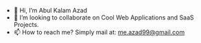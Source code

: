 - 👋 Hi, I’m Abul Kalam Azad
- 💞️ I’m looking to collaborate on Cool Web Applications and SaaS Projects.
- 📫 How to reach me? Simply mail at: me.azad99@gmail.com

<!---
### 2024 Goals 🎯:
- [x] Learn Markdown and Mermaid.
- [ ] Learn Next.js
- [ ] Learn TypeScript
- [ ] Make at least 10 open source contribution
- [ ] Start a SaaS Business

### My Stats
![Sajib's Stats](https://github-readme-stats.vercel.app/api?username=s-sajib&theme=dark&show_icons=true&hide_border=true&count_private=true)

![Sajib's Streak](https://github-readme-streak-stats.herokuapp.com/?user=s-sajib&theme=dark&hide_border=true)

![Sajib's Top Languages](https://github-readme-stats.vercel.app/api/top-langs/?username=s-sajib&theme=dark&show_icons=true&hide_border=true&layout=compact)
[![Sajib's GitHub activity graph](https://github-readme-activity-graph.vercel.app/graph?username=s-sajib&theme=react-dark)](https://github.com/ashutosh00710/github-readme-activity-graph)
### Where to find me

[![Linkedin](https://img.shields.io/badge/LinkedIn-0077B5?style=flat-square&logo=linkedin&logoColor=white)](https://www.linkedin.com/in/s-sajib/) 
[![Facebook](https://img.shields.io/badge/Facebook-1877F2?style=flat-square&logo=facebook&logoColor=white)](https://twitter.com/sajib975)
<p align="left"> <img src="https://komarev.com/ghpvc/?username=s-sajib&label=Profile%20views&color=0e75b6&style=flat" alt="isrealodejobi" />

--->
<!---
s-sajib/s-sajib is a ✨ special ✨ repository because its `README.md` (this file) appears on your GitHub profile.
You can click the Preview link to take a look at your changes.
--->
<!--
**im-azad/im-azad** is a ✨ _special_ ✨ repository because its `README.md` (this file) appears on your GitHub profile.

Here are some ideas to get you started:

- 🔭 I’m currently working on ...
- 🌱 I’m currently learning ...
- 👯 I’m looking to collaborate on ...
- 🤔 I’m looking for help with ...
- 💬 Ask me about ...
- 📫 How to reach me: ...
- 😄 Pronouns: ...
- ⚡ Fun fact: ...
-->
